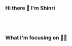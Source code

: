 ### Hi there 👋  I'm Shinri


<?xml version="1.0" encoding="UTF-8"?>
<module external.linked.project.id="AmeBot" external.linked.project.path="$MODULE_DIR$" external.root.project.path="$MODULE_DIR$" external.system.id="GRADLE" type="JAVA_MODULE" version="4">
  <component name="FacetManager">
    <facet type="java-gradle" name="Java-Gradle">
      <configuration>
        <option name="BUILD_FOLDER_PATH" value="$MODULE_DIR$/build" />
        <option name="BUILDABLE" value="false" />
      </configuration>
    </facet>
  </component>
  <component name="NewModuleRootManager" LANGUAGE_LEVEL="JDK_1_7" inherit-compiler-output="true">
    <exclude-output />
    <content url="file://$MODULE_DIR$">
      <excludeFolder url="file://$MODULE_DIR$/.gradle" />
    </content>
    <orderEntry type="inheritedJdk" />
    <orderEntry type="sourceFolder" forTests="false" />
  </component>
</module>

### What I'm focusing on 👨‍💻

<!--
**ShinriShoaku/ShinriShoaku** is a ✨ _special_ ✨ repository because its `README.md` (this file) appeiars on your GitHub profile.

Here are some ideas to get you started:

- 🔭 I’m currently working on ...
- 🌱 I’m currently learning ...
- 👯 I’m looking to collaborate on ...
- 🤔 I’m looking for help with ...
- 💬 Ask me about ...
- 📫 How to reach me: ...
- 😄 Pronouns: ...
- ⚡ Fun fact: ...
-->
